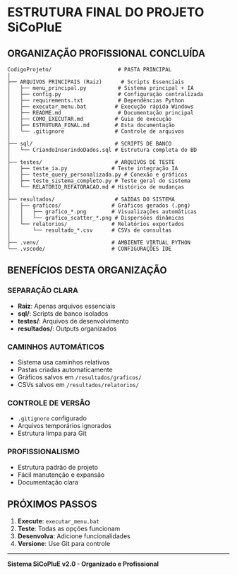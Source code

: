 # ESTRUTURA FINAL DO PROJETO SiCoPluE

## ORGANIZAÇÃO PROFISSIONAL CONCLUÍDA

```
CodigoProjeto/                     # PASTA PRINCIPAL
│
├── ARQUIVOS PRINCIPAIS (Raiz)      # Scripts Essenciais
│   ├── menu_principal.py          # Sistema principal + IA
│   ├── config.py                  # Configuração centralizada
│   ├── requirements.txt           # Dependências Python
│   ├── executar_menu.bat         # Execução rápida Windows
│   ├── README.md                  # Documentação principal
│   ├── COMO_EXECUTAR.md          # Guia de execução
│   ├── ESTRUTURA_FINAL.md        # Esta documentação
│   └── .gitignore                # Controle de arquivos
│
├── sql/                          # SCRIPTS DE BANCO
│   └── CriandoInserindoDados.sql # Estrutura completa do BD
│
├── testes/                       # ARQUIVOS DE TESTE
│   ├── teste_ia.py              # Teste integração IA
│   ├── teste_query_personalizada.py # Conexão e gráficos
│   ├── teste_sistema_completo.py # Teste geral do sistema
│   └── RELATORIO_REFATORACAO.md # Histórico de mudanças
│
├── resultados/                   # SAÍDAS DO SISTEMA
│   ├── graficos/                # Gráficos gerados (.png)
│   │   ├── grafico_*.png        # Visualizações automáticas
│   │   └── grafico_scatter_*.png # Dispersões dinâmicas
│   └── relatorios/              # Relatórios exportados
│       └── resultado_*.csv      # CSVs de consultas
│
├── .venv/                       # AMBIENTE VIRTUAL PYTHON
└── .vscode/                     # CONFIGURAÇÕES IDE
```

## BENEFÍCIOS DESTA ORGANIZAÇÃO

### SEPARAÇÃO CLARA
- **Raiz**: Apenas arquivos essenciais
- **sql/**: Scripts de banco isolados
- **testes/**: Arquivos de desenvolvimento
- **resultados/**: Outputs organizados

### CAMINHOS AUTOMÁTICOS
- Sistema usa caminhos relativos
- Pastas criadas automaticamente
- Gráficos salvos em `/resultados/graficos/`
- CSVs salvos em `/resultados/relatorios/`

### CONTROLE DE VERSÃO
- `.gitignore` configurado
- Arquivos temporários ignorados
- Estrutura limpa para Git

### PROFISSIONALISMO
- Estrutura padrão de projeto
- Fácil manutenção e expansão
- Documentação clara

## PRÓXIMOS PASSOS

1. **Execute**: `executar_menu.bat`
2. **Teste**: Todas as opções funcionam
3. **Desenvolva**: Adicione funcionalidades
4. **Versione**: Use Git para controle

---
**Sistema SiCoPluE v2.0 - Organizado e Profissional**
